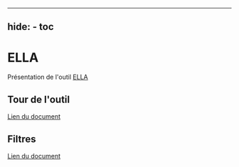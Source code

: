 ______________________________________________________________________

## hide: - toc

# ELLA

Présentation de l'outil [ELLA](https://allel.es/)

## Tour de l'outil

<object data='/ressources/similar_tools/ELLA.pdf' width="100%" height="600px"></object>
[Lien du document](/ressources/similar_tools/ELLA.pdf)

## Filtres

<object data='/ressources/similar_tools/Filtres_ELLA.pdf' width="100%" height="600px"></object>
[Lien du document](/ressources/similar_tools/Filtres_ELLA.pdf)
